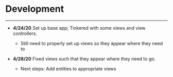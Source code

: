 # Development

---
 - **4/24/20** Set up base app; Tinkered with some views and view controllers.
    - Still need to properly set up views so they appear where they need to
    
 - **4/28/20** Fixed views such that they appear where they need to go.
    - Next steps: Add entities to appropriate views
   